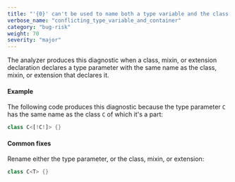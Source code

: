 ```yaml
---
title: "'{0}' can't be used to name both a type variable and the class in which the type variable is defined.  '{0}' can't be used to name both a type variable and the enum in which the type variable is defined.  '{0}' can't be used to name both a type variable and the extension in which the type variable is defined.  '{0}' can't be used to name both a type variable and the mixin in which the type variable is defined."
verbose_name: "conflicting_type_variable_and_container"
category: "bug-risk"
weight: 70
severity: "major"
---
```

The analyzer produces this diagnostic when a class, mixin, or extension
declaration declares a type parameter with the same name as the class,
mixin, or extension that declares it.

#### Example

The following code produces this diagnostic because the type parameter `C`
has the same name as the class `C` of which it's a part:

```dart
class C<[!C!]> {}
```

#### Common fixes

Rename either the type parameter, or the class, mixin, or extension:

```dart
class C<T> {}
```

